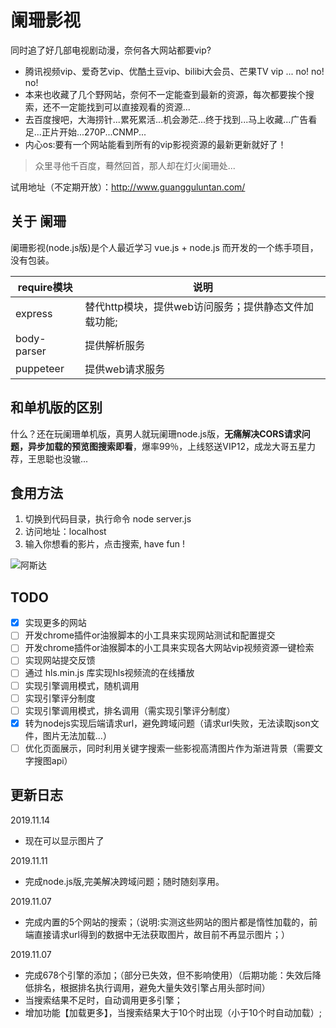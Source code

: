 # 阑珊影视

同时追了好几部电视剧动漫，奈何各大网站都要vip?

- 腾讯视频vip、爱奇艺vip、优酷土豆vip、bilibi大会员、芒果TV vip ...  no! no! no!
- 本来也收藏了几个野网站，奈何不一定能查到最新的资源，每次都要挨个搜索，还不一定能找到可以直接观看的资源...
- 去百度搜吧，大海捞针...累死累活...机会渺茫...终于找到...马上收藏...广告看足...正片开始...270P...CNMP...
- 内心os:要有一个网站能看到所有的vip影视资源的最新更新就好了！

>众里寻他千百度，蓦然回首，那人却在灯火阑珊处...

试用地址（不定期开放）：<http://www.guangguluntan.com/>

## 关于 阑珊

阑珊影视(node.js版)是个人最近学习 vue.js + node.js 而开发的一个练手项目，没有包装。

|require模块|说明|
|-|-|
express|替代http模块，提供web访问服务；提供静态文件加载功能;
body-parser|提供解析服务
puppeteer|提供web请求服务

## 和单机版的区别

什么？还在玩阑珊单机版，真男人就玩阑珊node.js版，**无痛解决CORS请求问题，异步加载的预览图搜索即看**，爆率99％，上线怒送VIP12，成龙大哥五星力荐，王思聪也没辙...

## 食用方法

1. 切换到代码目录，执行命令 node server.js
2. 访问地址：localhost
3. 输入你想看的影片，点击搜索, have fun !

![阿斯达](https://ftp.bmp.ovh/imgs/2019/11/0a94aa97958aea2e.jpg)

## TODO

- [x] 实现更多的网站
- [ ] 开发chrome插件or油猴脚本的小工具来实现网站测试和配置提交
- [ ] 开发chrome插件or油猴脚本的小工具来实现各大网站vip视频资源一键检索
- [ ] 实现网站提交反馈
- [ ] 通过 hls.min.js 库实现hls视频流的在线播放
- [ ] 实现引擎调用模式，随机调用
- [ ] 实现引擎评分制度
- [ ] 实现引擎调用模式，排名调用（需实现引擎评分制度）
- [x] 转为nodejs实现后端请求url，避免跨域问题（请求url失败，无法读取json文件，图片无法加载...）
- [ ] 优化页面展示，同时利用关键字搜索一些影视高清图片作为渐进背景（需要文字搜图api）

## 更新日志

2019.11.14

- 现在可以显示图片了

2019.11.11

- 完成node.js版,完美解决跨域问题；随时随刻享用。

2019.11.07

- 完成内置的5个网站的搜索；（说明:实测这些网站的图片都是惰性加载的，前端直接请求url得到的数据中无法获取图片，故目前不再显示图片；）

2019.11.07

- 完成678个引擎的添加；（部分已失效，但不影响使用）（后期功能：失效后降低排名，根据排名执行调用，避免大量失效引擎占用头部时间）
- 当搜索结果不足时，自动调用更多引擎；
- 增加功能【加载更多】，当搜索结果大于10个时出现（小于10个时自动加载）;
